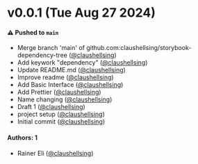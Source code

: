 # v0.0.1 (Tue Aug 27 2024)

#### ⚠️ Pushed to `main`

- Merge branch 'main' of github.com:claushellsing/storybook-dependency-tree ([@claushellsing](https://github.com/claushellsing))
- Add keywork "dependency" ([@claushellsing](https://github.com/claushellsing))
- Update README.md ([@claushellsing](https://github.com/claushellsing))
- Improve readme ([@claushellsing](https://github.com/claushellsing))
- Add Basic Interface ([@claushellsing](https://github.com/claushellsing))
- Add Prettier ([@claushellsing](https://github.com/claushellsing))
- Name changing ([@claushellsing](https://github.com/claushellsing))
- Draft 1 ([@claushellsing](https://github.com/claushellsing))
- project setup ([@claushellsing](https://github.com/claushellsing))
- Initial commit ([@claushellsing](https://github.com/claushellsing))

#### Authors: 1

- Rainer Eli ([@claushellsing](https://github.com/claushellsing))
